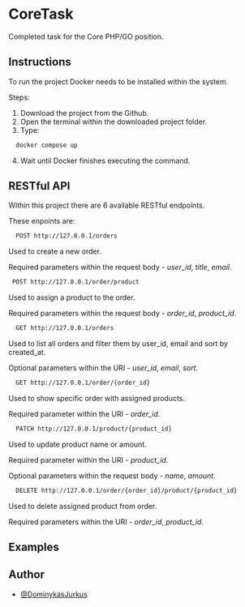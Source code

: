 
# CoreTask

Completed task for the Core PHP/GO position.


## Instructions

To run the project Docker needs to be installed within the system.

Steps:

1. Download the project from the Github.
2. Open the terminal within the downloaded project folder.
3. Type:

```bash 
  docker compose up
```
4. Wait until Docker finishes executing the command.

## RESTful API

Within this project there are 6 available RESTful endpoints.

These enpoints are:
```bash 
  POST http://127.0.0.1/orders 
```
Used to create a new order.

Required parameters within the request body - *user_id*, *title*, *email*.

```bash 
 POST http://127.0.0.1/order/product 
``` 
Used to assign a product to the order.

Required parameters within the request body - *order_id*, *product_id*.

```bash 
  GET http://127.0.0.1/orders 
```
Used to list all orders and filter them by user_id, email and sort by created_at.

Optional parameters within the URI - *user_id*, *email*, *sort*.

```bash 
  GET http://127.0.0.1/order/{order_id}
```

Used to show specific order with assigned products.

Required parameter within the URI - *order_id*.

```bash 
  PATCH http://127.0.0.1/product/{product_id}
```

Used to update product name or amount.

Required parameter within the URI - *product_id*.

Optional parameters within the request body - *name*, *amount*.

```bash 
  DELETE http://127.0.0.1/order/{order_id}/product/{product_id}
```

Used to delete assigned product from order.

Required parameters within the URI - *order_id*, *product_id*.


## Examples



  
## Author

- [@DominykasJurkus](https://www.github.com/DominykasJurkus)

  